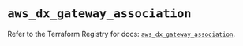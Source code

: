 # `aws_dx_gateway_association`

Refer to the Terraform Registry for docs: [`aws_dx_gateway_association`](https://registry.terraform.io/providers/hashicorp/aws/6.8.0/docs/resources/dx_gateway_association).

